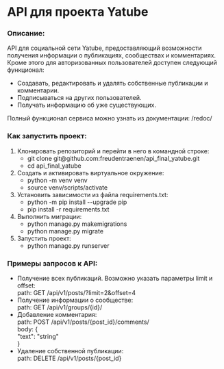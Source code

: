 <h1>API для проекта Yatube</h1>
<h3>Описание:</h3>
<p>
  API для социальной сети Yatube, предоставляющий возможности получения информации о публикациях, сообществах и комментариях.<br>
  Кроме этого для авторизованных пользователей доступен следующий функционал:
  <ul>
    <li>Создавать, редактировать и удалять собственные публикации и комментарии.</li>
    <li>Подписываться на других пользователей.</li>
    <li>Получать информацию об уже существующих.</li>
  </ul>
  Полный функционал сервиса можно узнать из документации: /redoc/
</p>
<h3>Как запустить проект:</h3>
<p>
  <ol>
    <li>
      Клонировать репозиторий и перейти в него в командной строке:<br>
      <ul>
        <li>git clone git@github.com:freudentraenen/api_final_yatube.git</li>
        <li>cd api_final_yatube</li>
      </ul>
    </li>
    <li>
      Cоздать и активировать виртуальное окружение:<br>
      <ul>
        <li>python -m venv venv</li>
        <li>source venv/scripts/activate</li>
      </ul>
    </li>
    <li>
      Установить зависимости из файла requirements.txt:<br>
      <ul>
        <li>python -m pip install --upgrade pip</li>
        <li>pip install -r requirements.txt</li>
      </ul>
    </li>
    <li>
      Выполнить миграции:<br>
      <ul>
        <li>python manage.py makemigrations</li>
        <li>python manage.py migrate</li>
      </ul>
    </li>
    <li>
      Запустить проект:<br>
      <ul>
        <li>python manage.py runserver</li>
      </ul>
    </li>
  </ol>
</p>
<h3>Примеры запросов к API:</h3>
<p>
  <ul>
    <li>
      Получение всех публикаций. Возможно указать параметры limit и offset:<br>
      path: GET /api/v1/posts/?limit=2&offset=4
    </li>
    <li>
      Получение информации о сообществе:<br>
      path: GET /api/v1/groups/{id}/
    </li>
    <li>
      Добавление комментария:<br>
      path: POST /api/v1/posts/{post_id}/comments/<br>
      body: {<br>
                "text": "string"<br>
            }<br>
    </li>
    <li>
      Удаление собственной публикации:<br>
      path: DELETE /api/v1/posts/{post_id}<br>
    </li>
  </ul>
</p>
